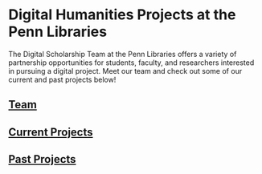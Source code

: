 # Digital Humanities Projects at the Penn Libraries

The Digital Scholarship Team at the Penn Libraries offers a variety of partnership opportunities for students, faculty, and researchers interested in pursuing a digital project. Meet our team and check out some of our current and past projects below!

## [Team](www.upenndigitalscholarship.github.io/project_website/team.html)
## [Current Projects](www.upenndigitalscholarship.github.io/project_website/current-projects.html)
## [Past Projects](www.upenndigitalscholarship.github.io/project_website/past-projects.html)
